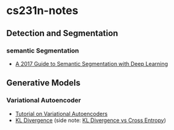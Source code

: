 # cs231n-notes

## Detection and Segmentation

### semantic Segmentation

- [A 2017 Guide to Semantic Segmentation with Deep Learning](http://blog.qure.ai/notes/semantic-segmentation-deep-learning-review)

## Generative Models

### Variational Autoencoder

- [Tutorial on Variational Autoencoders](https://arxiv.org/pdf/1606.05908.pdf)
- [KL Divergence](https://www.countbayesie.com/blog/2017/5/9/kullback-leibler-divergence-explained) (side note: [KL Divergence vs Cross Entropy](https://stats.stackexchange.com/questions/265966/why-do-we-use-kullback-leibler-divergence-rather-than-cross-entropy-in-the-t-sne/265989))
